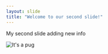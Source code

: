 ```yaml
---
layout: slide
title: "Welcome to our second slide!"
---
```

 My second slide 
 adding new info

 ![It's a pug](https://media-be.chewy.com/wp-content/uploads/2021/05/27140116/Pug_FeaturedImage-1024x615.jpg)
 